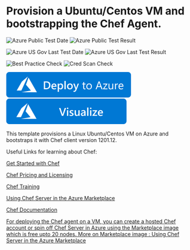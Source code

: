 # Provision a Ubuntu/Centos VM and bootstrapping the Chef Agent.

![Azure Public Test Date](https://azurequickstartsservice.blob.core.windows.net/badges/chef-json-parameters-linux-vm/PublicLastTestDate.svg)
![Azure Public Test Result](https://azurequickstartsservice.blob.core.windows.net/badges/chef-json-parameters-linux-vm/PublicDeployment.svg)

![Azure US Gov Last Test Date](https://azurequickstartsservice.blob.core.windows.net/badges/chef-json-parameters-linux-vm/FairfaxLastTestDate.svg)
![Azure US Gov Last Test Result](https://azurequickstartsservice.blob.core.windows.net/badges/chef-json-parameters-linux-vm/FairfaxDeployment.svg)

![Best Practice Check](https://azurequickstartsservice.blob.core.windows.net/badges/chef-json-parameters-linux-vm/BestPracticeResult.svg)
![Cred Scan Check](https://azurequickstartsservice.blob.core.windows.net/badges/chef-json-parameters-linux-vm/CredScanResult.svg)

[![Deploy To Azure](https://raw.githubusercontent.com/Azure/azure-quickstart-templates/master/1-CONTRIBUTION-GUIDE/images/deploytoazure.svg?sanitize=true)](https://portal.azure.com/#create/Microsoft.Template/uri/https%3A%2F%2Fraw.githubusercontent.com%2FAzure%2Fazure-quickstart-templates%2Fmaster%2Fchef-json-parameters-linux-vm%2Fazuredeploy.json)
[![Visualize](https://raw.githubusercontent.com/Azure/azure-quickstart-templates/master/1-CONTRIBUTION-GUIDE/images/visualizebutton.svg?sanitize=true)](http://armviz.io/#/?load=https%3A%2F%2Fraw.githubusercontent.com%2FAzure%2Fazure-quickstart-templates%2Fmaster%2Fchef-json-parameters-linux-vm%2Fazuredeploy.json)

This template provisions a Linux Ubuntu/Centos VM on Azure and bootstraps it
with Chef client version 1201.12.

Useful Links for learning about Chef:

<a href="http://learn.chef.io/" target="_blank">Get Started with Chef

<a href="https://www.chef.io/chef/#plans-and-pricingx" target="_blank">Chef
Pricing and Licensing

<a href="https://www.chef.io/training/" target="_blank">Chef Training

<a href="https://docs.chef.io/azure_portal.html#azure-marketplace" target="_blank">Using
Chef Server in the Azure Marketplace

<a href="http://docs.chef.io/" target="_blank">Chef Documentation

For deploying the Chef agent on a VM, you can create a hosted Chef account or
spin off Chef Server in Azure using the Marketplace image which is free upto 20
nodes. More on Marketplace image :
<a href="https://docs.chef.io/azure_portal.html#azure-marketplace" target="_blank">Using
Chef Server in the Azure Marketplace

